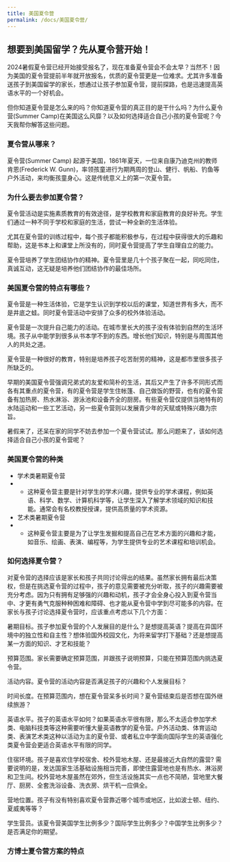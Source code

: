```yaml
---
title: 美国夏令营
permalink: /docs/美国夏令营/
---
```


## 想要到美国留学？先从夏令营开始！

 

2024暑假夏令营已经开始接受报名了，现在准备夏令营会不会太早？当然不！因为美国的夏令营提前半年就开放报名，优质的夏令营更是一位难求。尤其许多准备送孩子到美国留学的家长，想通过让孩子参加夏令营，提前探路，也是迅速提高英语水平的一个好机会。

但你知道夏令营是怎么来的吗？你知道夏令营的真正目的是干什么吗？为什么夏令营(Summer Camp)在美国这么风靡？以及如何选择适合自己小孩的夏令营呢？今天我帮你解答这些问题。

### 夏令营从哪来？

夏令营(Summer Camp) 起源于美国，1861年夏天，一位来自康乃迪克州的教师肯恩(Frederick W. Gunn)，率领孩童进行为期两周的登山、健行、帆船、钓鱼等户外活动，来均衡孩童身心。这是传统意义上的第一次夏令营。

### 为什么要去参加夏令营？

夏令营活动是实施素质教育的有效途径，是学校教育和家庭教育的良好补充。学生们通过一种不同于学校和家庭的生活，尝试一种全新的生活体验。

尤其在夏令营的训练过程中，每个孩子都能积极参与，在过程中获得很大的乐趣和帮助，这是书本上和课堂上所没有的，同时夏令营提高了学生自理自立的能力。

夏令营培养了学生团结协作的精神。夏令营里是几十个孩子聚在一起，同吃同住，真诚互动，这无疑是培养他们团结协作的最佳场所。

### 美国夏令营的特点有哪些？

夏令营是一种生活体验，它是学生认识到学校以后的课堂，知道世界有多大，而不是井底之蛙。同时夏令营活动中安排了众多的校外体验活动。

夏令营是一次提升自己能力的活动。在城市里长大的孩子没有体验到自然的生活环境。孩子从中能学到很多从书本学不到的东西。增长他们知识，特别是与周围其他人的共处之道。

夏令营是一种很好的教育，特别是培养孩子吃苦耐劳的精神，这是都市里很多孩子所缺乏的。

早期的美国夏令营强调兄弟式的友爱和简朴的生活，其后又产生了许多不同形式而各有其重点的夏令营，有的夏令营是学生住帐篷、自己做饭的野营，也有的夏令营备有加热房、热水淋浴、游泳池和设备齐全的厨房。有些夏令营仅提供当地特有的水陆运动和一些工艺活动，另一些夏令营则以发展青少年的天赋或特殊兴趣为宗旨。

暑假来了，还呆在家的同学不妨去参加一个夏令营试试。那么问题来了，该如何选择适合自己小孩的夏令营呢？

### 美国夏令营的种类

* 学术类暑期夏令营
 * * 这种夏令营主要是针对学生的学术兴趣，提供专业的学术课程，例如英语、科学、数学、计算机科学等，让学生深入了解学术领域的知识和技能。通常会有名校教授授课，提供高质量的学术资源。
* 艺术类暑期夏令营
 * * 这种夏令营主要是为了让学生发掘和提高自己在艺术方面的兴趣和才能，如音乐、绘画、表演、编程等，为学生提供专业的艺术课程和培训机会。

### 如何选择夏令营？

对夏令营的选择应该是家长和孩子共同讨论得出的结果。虽然家长拥有最后决策权，但是在挑选夏令营的过程中，孩子的意见需要被充分听取，孩子的兴趣需要被充分考虑。因为只有拥有足够强的兴趣和动机，孩子才会全身心投入到夏令营当中、才更有勇气克服种种困难和障碍、也才能从夏令营中学到尽可能多的内容。在家长与孩子讨论选择夏令营时，应该重点考虑以下几个方面：

暑期目标。孩子参加夏令营的个人发展目的是什么？是想提高英语？提高在异国环境中的独立性和自主性？想体验国外校园文化，为将来留学打下基础？还是想提高某一方面的知识、才艺和技能？

预算范围。家长需要确定预算范围，并跟孩子说明预算，只能在预算范围内挑选夏令营。

活动内容。夏令营的活动内容是否满足孩子的兴趣和个人发展目标？

时间长度。在预算范围内，想在夏令营呆多长时间？夏令营结束后是否想在国外继续旅游？

英语水平。孩子的英语水平如何？如果英语水平很有限，那么不太适合参加学术类、电脑科技类等这种需要听懂大量英语教学的夏令营。户外活动类、体育运动类、表演艺术类这种以活动为主的夏令营、或者私立中学面向国际学生的英语强化类夏令营会更适合英语水平有限的同学。

住宿环境。孩子是喜欢住学校宿舍、校外营地木屋、还是最接近大自然的露营? 需要说明的是，发达国家生活基础设施相当完善，即使住露营地也是有热水、淋浴房和卫生间。校外营地木屋虽然在郊外，但生活设施其实一点也不简陋，营地里大餐厅、厨房、全套洗浴设备、洗衣房、烘干机一应俱全。

营地位置。孩子有没有特别喜欢夏令营靠近哪个城市或地区，比如波士顿、纽约、夏威夷等等？

学生营员。该夏令营美国学生比例多少？国际学生比例多少？中国学生比例多少？是否满足你的期望。

### 方博士夏令营方案的特点
